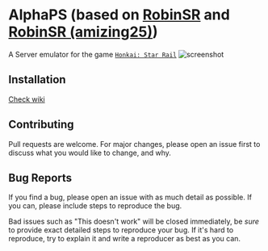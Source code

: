 # AlphaPS (based on [RobinSR](https://git.xeondev.com/reversedrooms/RobinSR/) and [RobinSR (amizing25)](https://github.com/amizing25/robinsr))

A Server emulator for the game [`Honkai: Star Rail`](https://hsr.hoyoverse.com/en-us/)
![screenshot](https://github.com/taunu16/AlphaPS/blob/main/screenshot.png?raw=true)

## Installation

[Check wiki](https://github.com/taunu16/AlphaPS/wiki/0-Installation)

## Contributing

Pull requests are welcome. For major changes, please open an issue first to discuss
what you would like to change, and why.

## Bug Reports

If you find a bug, please open an issue with as much detail as possible. If you
can, please include steps to reproduce the bug.

Bad issues such as "This doesn't work" will be closed immediately, be _sure_ to
provide exact detailed steps to reproduce your bug. If it's hard to reproduce, try
to explain it and write a reproducer as best as you can.

